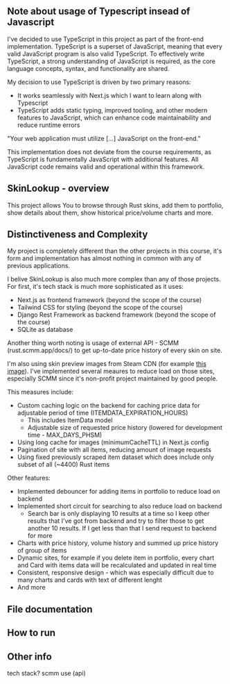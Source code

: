 ## Note about usage of Typescript insead of Javascript
I've decided to use TypeScript in this project as part of the front-end implementation. TypeScript is a superset of JavaScript, meaning that every valid JavaScript program is also valid TypeScript. To effectively write TypeScript, a strong understanding of JavaScript is required, as the core language concepts, syntax, and functionality are shared.

My decision to use TypeScript is driven by two primary reasons:
- It works seamlessly with Next.js which I want to learn along with Typescript
- TypeScript adds static typing, improved tooling, and other modern features to JavaScript, which can enhance code maintainability and reduce runtime errors

"Your web application must utilize [...] JavaScript on the front-end."

This implementation does not deviate from the course requirements, as TypeScript is fundamentally JavaScript with additional features. All JavaScript code remains valid and operational within this framework.

## SkinLookup - overview

This project allows You to browse through Rust skins, add them to portfolio, show details about them, show historical price/volume charts and more.

## Distinctiveness and Complexity

My project is completely different than the other projects in this course, it's form and implementation has almost nothing in common with any of previous applications. 

I belive SkinLookup is also much more complex than any of those projects. For first, it's tech stack is much more sophisticated as it uses:

- Next.js as frontend framework (beyond the scope of the course)
- Tailwind CSS for styling (beyond the scope of the course)
- Django Rest Framework as backend framework (beyond the scope of the course)
- SQLite as database 

Another thing worth noting is usage of external API - SCMM (rust.scmm.app/docs/) to get up-to-date price history of every skin on site. 

I'm also using skin preview images from Steam CDN (for example [this image](https://steamuserimages-a.akamaihd.net/ugc/2452862891801771581/B96690B4E46626858DF8FD93D59715427CE8267A/)). I've implemented several meaures to reduce load on those sites, especially SCMM since it's non-profit project maintained by good people.

This measures include:
- Custom caching logic on the backend for caching price data for adjustable period of time (ITEMDATA_EXPIRATION_HOURS)
    - This includes ItemData model
    - Adjustable size of requested price history (lowered for development time - MAX_DAYS_PHSM)
- Using long cache for images (minimumCacheTTL) in Next.js config
- Pagination of site with all items, reducing amount of image requests
- Using fixed previously scraped item dataset which does include only subset of all (~4400) Rust items

Other features:
- Implemented debouncer for adding items in portfolio to reduce load on backend
- Implemented short circuit for searching to also reduce load on backend
    - Search bar is only displaying 10 results at a time so I keep other results that I've got from backend and try to filter those to get another 10 results. If I get less than that I send request to backend for more
- Charts with price history, volume history and summed up price history of group of items
- Dynamic sites, for example if you delete item in portfolio, every chart and Card with items data will be recalculated and updated in real time 
- Consistent, responsive design - which was especially difficult due to many charts and cards with text of different lenght
- And more

## File documentation



## How to run



## Other info
tech stack?
scmm use (api)
